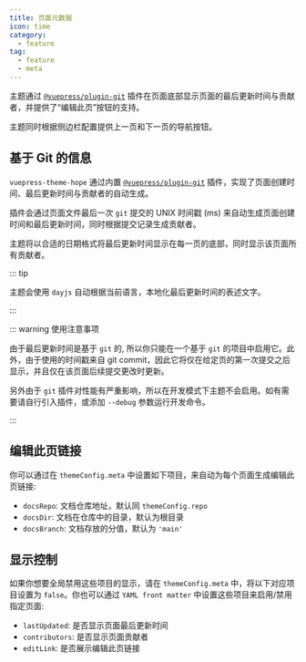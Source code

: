 ```yaml
---
title: 页面元数据
icon: time
category:
  - feature
tag:
  - feature
  - meta
---
```


主题通过 [`@vuepress/plugin-git`][git] 插件在页面底部显示页面的最后更新时间与贡献者，并提供了“编辑此页”按钮的支持。

主题同时根据侧边栏配置提供上一页和下一页的导航按钮。

<!-- more -->

## 基于 Git 的信息

`vuepress-theme-hope` 通过内置 [`@vuepress/plugin-git`][git] 插件，实现了页面创建时间、最后更新时间与贡献者的自动生成。

插件会通过页面文件最后一次 `git` 提交的 UNIX 时间戳 (ms) 来自动生成页面创建时间和最后更新时间，同时根据提交记录生成贡献者。

主题将以合适的日期格式将最后更新时间显示在每一页的底部，同时显示该页面所有贡献者。

::: tip

主题会使用 `dayjs` 自动根据当前语言，本地化最后更新时间的表述文字。

:::

::: warning 使用注意事项

由于最后更新时间是基于 `git` 的, 所以你只能在一个基于 `git` 的项目中启用它。此外，由于使用的时间戳来自 git commit，因此它将仅在给定页的第一次提交之后显示，并且仅在该页面后续提交更改时更新。

另外由于 `git` 插件对性能有严重影响，所以在开发模式下主题不会启用。如有需要请自行引入插件，或添加 `--debug` 参数运行开发命令。

:::

## 编辑此页链接

你可以通过在 `themeConfig.meta` 中设置如下项目，来自动为每个页面生成编辑此页链接:

- `docsRepo`: 文档仓库地址，默认同 `themeConfig.repo`
- `docsDir`: 文档在仓库中的目录，默认为根目录
- `docsBranch`: 文档存放的分值，默认为 `'main'`

## 显示控制

如果你想要全局禁用这些项目的显示，请在 `themeConfig.meta` 中，将以下对应项目设置为 `false`。你也可以通过 `YAML front matter` 中设置这些项目来启用/禁用指定页面:

- `lastUpdated`: 是否显示页面最后更新时间
- `contributors`: 是否显示页面贡献者
- `editLink`: 是否展示编辑此页链接

[git]: https://v2.vuepress.vuejs.org/zh/reference/plugin/git.html
